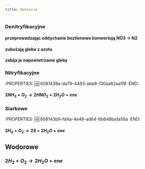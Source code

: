 ```yaml
---
title: Bakterie
---
```


### Denitryfikacyjne
#### przeprowadzając oddychanie beztlenowe konwertują NO3 → N2
#### zubożają glebe z azotu
#### zabija je napowietrzanie gleby
### Nitryfikacyjne
:PROPERTIES:
:id: 6081439a-da79-4493-abb8-130aa62aa1f9
:END:
#### $2NH_3 + O_2 → 2HNO_2 + 2H_2O + ene$
### Siarkowe
:PROPERTIES:
:id: 608143b9-fd4a-4e48-ad64-6b648ba1a59a
:END:
#### $2 H_S + O_2→ 2S + 2H_2O + ene$
## Wodorowe
### $2H_2 + O_2 → 2H_2O + ene$
